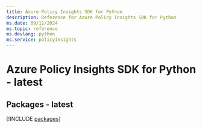 ```yaml
---
title: Azure Policy Insights SDK for Python
description: Reference for Azure Policy Insights SDK for Python
ms.date: 09/11/2024
ms.topic: reference
ms.devlang: python
ms.service: policyinsights
---
```

# Azure Policy Insights SDK for Python - latest
## Packages - latest
[!INCLUDE [packages](policy-insights-index.md)]